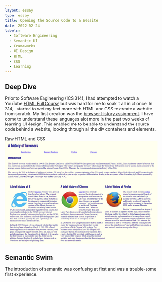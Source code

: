 ```yaml
---
layout: essay
type: essay
title: Opening the Source Code to a Website
date: 2022-02-24
labels:
  - Software Engineering
  - Semantic UI
  - Frameworks
  - UI Design
  - HTML
  - CSS
  - Learning
---
```

## Deep Dive
Prior to Software Engineering (ICS 314), I had attempted to watch a YouTube <a href="https://www.youtube.com/watch?v=pQN-pnXPaVg">HTML Full Course</a> but was hard for me to soak it all in at once. In 314, I started to wet my feet more with HTML and CSS to create a website from scratch. My first creation was the <a href="https://github.com/Louie808/browserhistory">browser history assignment</a>. I have come to understand these languages alot more in the past two weeks of learning UI design. This enabled me to be able to understand the source code behind a website, looking through all the div containers and elements.

<div class="ui fluid image">
  <div class="ui big blue ribbon label">
    Raw HTML and CSS
  </div>
    <img src="../images/historyOfBrowsers-SS.png">
</div>
    
## Semantic Swim
The introduction of semantic was confusing at first and was a trouble-some first experience.
